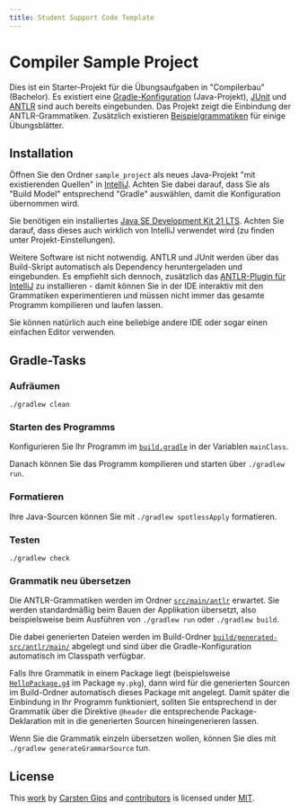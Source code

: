 ```yaml
---
title: Student Support Code Template
---
```


<!-- pandoc -s -f markdown -t markdown --columns=94  README.md -->

# Compiler Sample Project

Dies ist ein Starter-Projekt für die Übungsaufgaben in "Compilerbau" (Bachelor). Es existiert
eine [Gradle-Konfiguration](build.gradle) (Java-Projekt), [JUnit](https://junit.org/junit5/)
und [ANTLR](https://www.antlr.org/) sind auch bereits eingebunden. Das Projekt zeigt die
Einbindung der ANTLR-Grammatiken. Zusätzlich existieren [Beispielgrammatiken](src/main/antlr/)
für einige Übungsblätter.

## Installation

Öffnen Sie den Ordner `sample_project` als neues Java-Projekt "mit existierenden Quellen" in
[IntelliJ](https://www.jetbrains.com/idea/). Achten Sie dabei darauf, dass Sie als "Build
Model" entsprechend "Gradle" auswählen, damit die Konfiguration übernommen wird.

Sie benötigen ein installiertes [Java SE Development Kit 21 LTS](https://jdk.java.net/21/).
Achten Sie darauf, dass dieses auch wirklich von IntelliJ verwendet wird (zu finden unter
Projekt-Einstellungen).

Weitere Software ist nicht notwendig. ANTLR und JUnit werden über das Build-Skript automatisch
als Dependency heruntergeladen und eingebunden. Es empfiehlt sich dennoch, zusätzlich das
[ANTLR-Plugin für IntelliJ](https://plugins.jetbrains.com/plugin/7358-antlr-v4) zu
installieren - damit können Sie in der IDE interaktiv mit den Grammatiken experimentieren und
müssen nicht immer das gesamte Programm kompilieren und laufen lassen.

Sie können natürlich auch eine beliebige andere IDE oder sogar einen einfachen Editor
verwenden.

## Gradle-Tasks

### Aufräumen

`./gradlew clean`

### Starten des Programms

Konfigurieren Sie Ihr Programm im [`build.gradle`](build.gradle) in der Variablen `mainClass`.

Danach können Sie das Programm kompilieren und starten über `./gradlew run`.

### Formatieren

Ihre Java-Sourcen können Sie mit `./gradlew spotlessApply` formatieren.

### Testen

`./gradlew check`

### Grammatik neu übersetzen

Die ANTLR-Grammatiken werden im Ordner [`src/main/antlr`](src/main/antlr/) erwartet. Sie
werden standardmäßig beim Bauen der Applikation übersetzt, also beispielsweise beim Ausführen
von `./gradlew run` oder `./gradlew build`.

Die dabei generierten Dateien werden im Build-Ordner
[`build/generated-src/antlr/main/`](build/generated-src/antlr/main/) abgelegt und sind über
die Gradle-Konfiguration automatisch im Classpath verfügbar.

Falls Ihre Grammatik in einem Package liegt (beispielsweise
[`HelloPackage.g4`](src/main/antlr/my/pkg/HelloPackage.g4) im Package `my.pkg`), dann wird für
die generierten Sourcen im Build-Ordner automatisch dieses Package mit angelegt. Damit später
die Einbindung in Ihr Programm funktioniert, sollten Sie entsprechend in der Grammatik über
die Direktive `@header` die entsprechende Package-Deklaration mit in die generierten Sourcen
hineingenerieren lassen.

Wenn Sie die Grammatik einzeln übersetzen wollen, können Sie dies mit
`./gradlew generateGrammarSource` tun.

## License

This [work](https://github.com/Compiler-CampusMinden/student-support-code-template) by
[Carsten Gips](https://github.com/cagix) and
[contributors](https://github.com/Compiler-CampusMinden/student-support-code-template/graphs/contributors)
is licensed under [MIT](LICENSE.md).
